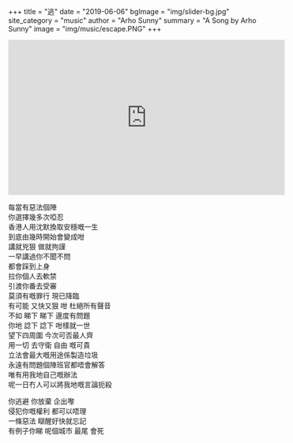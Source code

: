 +++
title = "逃"
date = "2019-06-06"
bgImage = "img/slider-bg.jpg"
site_category = "music"
author = "Arho Sunny"
summary = "A Song by Arho Sunny"
image = "img/music/escape.PNG"
+++

<iframe width="560" height="315" src="https://www.youtube.com/embed/mr5lvo2J8FU" frameborder="0" allow="accelerometer; autoplay; encrypted-media; gyroscope; picture-in-picture" allowfullscreen></iframe>

每當有惡法個陣 <br>
你選擇幾多次啞忍  <br>
香港人用沈默換取安穩嘅一生 <br>
到底由幾時開始會變成咁 <br>
講就兇狠 做就拘謹 <br>
一早講過你不聞不問 <br>
都會踩到上身 <br>
拉你個人去軟禁  <br>
引渡你番去受審 <br>
莫須有嘅罪行 現已降臨 <br>
有可能 又快又狠 咁 杜絕所有聲音 <br>
不如 睇下 睇下 邊度有問題 <br>
你地 諗下 諗下 咁樣就一世 <br>
望下四周圍 今次可否最人齊 <br>
用一切 去守衛 自由 嘅可貴  <br>
立法會最大嘅用途係製造垃圾 <br>
永遠有問題個陣班官都唔會解答 <br>
唯有用我地自己嘅辦法 <br>
呢一日冇人可以將我地嘅言論扼殺 <br>

你逃避 你放棄 企出嚟 <br>
侵犯你嘅權利 都可以唔理 <br>
一條惡法 瞓醒好快就忘記 <br>
有例子你睇 呢個城市 最尾 會死